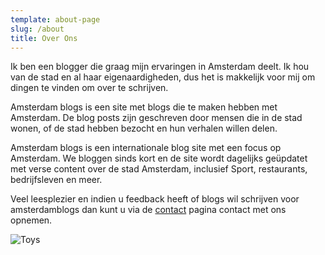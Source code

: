 ```yaml
---
template: about-page
slug: /about
title: Over Ons
---
```

Ik ben een blogger die graag mijn ervaringen in Amsterdam deelt. Ik hou van de stad en al haar eigenaardigheden, dus het is makkelijk voor mij om dingen te vinden om over te schrijven.

Amsterdam blogs is een site met blogs die te maken hebben met Amsterdam. De blog posts zijn geschreven door mensen die in de stad wonen, of de stad hebben bezocht en hun verhalen willen delen.

Amsterdam blogs is een internationale blog site met een focus op Amsterdam. We bloggen sinds kort en de site wordt dagelijks geüpdatet met verse content over de stad Amsterdam, inclusief Sport, restaurants, bedrijfsleven en meer.

Veel leesplezier en indien u feedback heeft of blogs wil schrijven voor amsterdamblogs dan kunt u via de [contact](https://www.adamblogs.nl/contact/) pagina contact met ons opnemen.

![Toys]( "Toys")